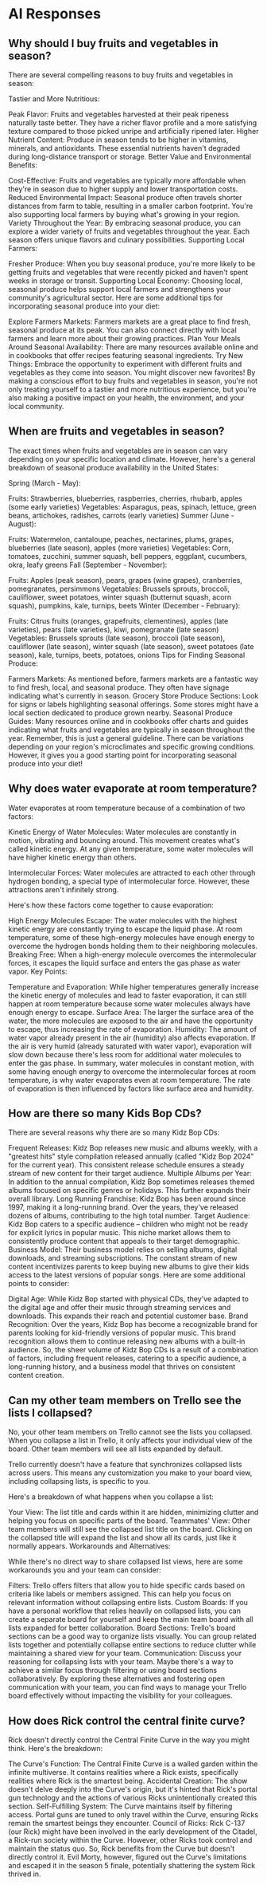 # AI Responses

## Why should I buy fruits and vegetables in season?

There are several compelling reasons to buy fruits and vegetables in season:

Tastier and More Nutritious:

Peak Flavor: Fruits and vegetables harvested at their peak ripeness naturally taste better. They have a richer flavor profile and a more satisfying texture compared to those picked unripe and artificially ripened later.
Higher Nutrient Content: Produce in season tends to be higher in vitamins, minerals, and antioxidants. These essential nutrients haven't degraded during long-distance transport or storage.
Better Value and Environmental Benefits:

Cost-Effective: Fruits and vegetables are typically more affordable when they're in season due to higher supply and lower transportation costs.
Reduced Environmental Impact: Seasonal produce often travels shorter distances from farm to table, resulting in a smaller carbon footprint. You're also supporting local farmers by buying what's growing in your region.
Variety Throughout the Year: By embracing seasonal produce, you can explore a wider variety of fruits and vegetables throughout the year. Each season offers unique flavors and culinary possibilities.
Supporting Local Farmers:

Fresher Produce: When you buy seasonal produce, you're more likely to be getting fruits and vegetables that were recently picked and haven't spent weeks in storage or transit.
Supporting Local Economy: Choosing local, seasonal produce helps support local farmers and strengthens your community's agricultural sector.
Here are some additional tips for incorporating seasonal produce into your diet:

Explore Farmers Markets: Farmers markets are a great place to find fresh, seasonal produce at its peak. You can also connect directly with local farmers and learn more about their growing practices.
Plan Your Meals Around Seasonal Availability: There are many resources available online and in cookbooks that offer recipes featuring seasonal ingredients.
Try New Things: Embrace the opportunity to experiment with different fruits and vegetables as they come into season. You might discover new favorites!
By making a conscious effort to buy fruits and vegetables in season, you're not only treating yourself to a tastier and more nutritious experience, but you're also making a positive impact on your health, the environment, and your local community.

## When are fruits and vegetables in season?

The exact times when fruits and vegetables are in season can vary depending on your specific location and climate. However, here's a general breakdown of seasonal produce availability in the United States:

Spring (March - May):

Fruits: Strawberries, blueberries, raspberries, cherries, rhubarb, apples (some early varieties)
Vegetables: Asparagus, peas, spinach, lettuce, green beans, artichokes, radishes, carrots (early varieties)
Summer (June - August):

Fruits: Watermelon, cantaloupe, peaches, nectarines, plums, grapes, blueberries (late season), apples (more varieties)
Vegetables: Corn, tomatoes, zucchini, summer squash, bell peppers, eggplant, cucumbers, okra, leafy greens
Fall (September - November):

Fruits: Apples (peak season), pears, grapes (wine grapes), cranberries, pomegranates, persimmons
Vegetables: Brussels sprouts, broccoli, cauliflower, sweet potatoes, winter squash (butternut squash, acorn squash), pumpkins, kale, turnips, beets
Winter (December - February):

Fruits: Citrus fruits (oranges, grapefruits, clementines), apples (late varieties), pears (late varieties), kiwi, pomegranate (late season)
Vegetables: Brussels sprouts (late season), broccoli (late season), cauliflower (late season), winter squash (late season), sweet potatoes (late season), kale, turnips, beets, potatoes, onions
Tips for Finding Seasonal Produce:

Farmers Markets: As mentioned before, farmers markets are a fantastic way to find fresh, local, and seasonal produce. They often have signage indicating what's currently in season.
Grocery Store Produce Sections: Look for signs or labels highlighting seasonal offerings. Some stores might have a local section dedicated to produce grown nearby.
Seasonal Produce Guides: Many resources online and in cookbooks offer charts and guides indicating what fruits and vegetables are typically in season throughout the year.
Remember, this is just a general guideline.  There can be variations depending on your region's microclimates and specific growing conditions.  However, it gives you a good starting point for incorporating seasonal produce into your diet!

## Why does water evaporate at room temperature?

Water evaporates at room temperature because of a combination of two factors:

Kinetic Energy of Water Molecules:  Water molecules are constantly in motion, vibrating and bouncing around. This movement creates what's called kinetic energy. At any given temperature, some water molecules will have higher kinetic energy than others.

Intermolecular Forces:  Water molecules are attracted to each other through hydrogen bonding, a special type of intermolecular force.  However, these attractions aren't infinitely strong.

Here's how these factors come together to cause evaporation:

High Energy Molecules Escape: The water molecules with the highest kinetic energy are constantly trying to escape the liquid phase. At room temperature, some of these high-energy molecules have enough energy to overcome the hydrogen bonds holding them to their neighboring molecules.
Breaking Free: When a high-energy molecule overcomes the intermolecular forces, it escapes the liquid surface and enters the gas phase as water vapor.
Key Points:

Temperature and Evaporation: While higher temperatures generally increase the kinetic energy of molecules and lead to faster evaporation, it can still happen at room temperature because some water molecules always have enough energy to escape.
Surface Area: The larger the surface area of the water, the more molecules are exposed to the air and have the opportunity to escape, thus increasing the rate of evaporation.
Humidity: The amount of water vapor already present in the air (humidity) also affects evaporation. If the air is very humid (already saturated with water vapor), evaporation will slow down because there's less room for additional water molecules to enter the gas phase.
In summary, water molecules in constant motion, with some having enough energy to overcome the intermolecular forces at room temperature, is why water evaporates even at room temperature. The rate of evaporation is then influenced by factors like surface area and humidity.

## How are there so many Kids Bop CDs?

There are several reasons why there are so many Kidz Bop CDs:

Frequent Releases: Kidz Bop releases new music and albums weekly, with a "greatest hits" style compilation released annually (called "Kidz Bop 2024" for the current year). This consistent release schedule ensures a steady stream of new content for their target audience.
Multiple Albums per Year: In addition to the annual compilation, Kidz Bop sometimes releases themed albums focused on specific genres or holidays. This further expands their overall library.
Long Running Franchise: Kidz Bop has been around since 1997, making it a long-running brand. Over the years, they've released dozens of albums, contributing to the high total number.
Target Audience: Kidz Bop caters to a specific audience – children who might not be ready for explicit lyrics in popular music. This niche market allows them to consistently produce content that appeals to their target demographic.
Business Model: Their business model relies on selling albums, digital downloads, and streaming subscriptions. The constant stream of new content incentivizes parents to keep buying new albums to give their kids access to the latest versions of popular songs.
Here are some additional points to consider:

Digital Age: While Kidz Bop started with physical CDs, they've adapted to the digital age and offer their music through streaming services and downloads. This expands their reach and potential customer base.
Brand Recognition: Over the years, Kidz Bop has become a recognizable brand for parents looking for kid-friendly versions of popular music. This brand recognition allows them to continue releasing new albums with a built-in audience.
So, the sheer volume of Kidz Bop CDs is a result of a combination of factors, including frequent releases, catering to a specific audience, a long-running history, and a business model that thrives on consistent content creation.

## Can my other team members on Trello see the lists I collapsed?

No, your other team members on Trello cannot see the lists you collapsed. When you collapse a list in Trello, it only affects your individual view of the board. Other team members will see all lists expanded by default.

Trello currently doesn't have a feature that synchronizes collapsed lists across users. This means any customization you make to your board view, including collapsing lists, is specific to you.

Here's a breakdown of what happens when you collapse a list:

Your View: The list title and cards within it are hidden, minimizing clutter and helping you focus on specific parts of the board.
Teammates' View: Other team members will still see the collapsed list title on the board. Clicking on the collapsed title will expand the list and show all its cards, just like it normally appears.
Workarounds and Alternatives:

While there's no direct way to share collapsed list views, here are some workarounds you and your team can consider:

Filters: Trello offers filters that allow you to hide specific cards based on criteria like labels or members assigned. This can help you focus on relevant information without collapsing entire lists.
Custom Boards: If you have a personal workflow that relies heavily on collapsed lists, you can create a separate board for yourself and keep the main team board with all lists expanded for better collaboration.
Board Sections: Trello's board sections can be a good way to organize lists visually. You can group related lists together and potentially collapse entire sections to reduce clutter while maintaining a shared view for your team.
Communication: Discuss your reasoning for collapsing lists with your team. Maybe there's a way to achieve a similar focus through filtering or using board sections collaboratively.
By exploring these alternatives and fostering open communication with your team, you can find ways to manage your Trello board effectively without impacting the visibility for your colleagues.

## How does Rick control the central finite curve?

Rick doesn't directly control the Central Finite Curve in the way you might think. Here's the breakdown:

The Curve's Function: The Central Finite Curve is a walled garden within the infinite multiverse. It contains realities where a Rick exists, specifically realities where Rick is the smartest being.
Accidental Creation: The show doesn't delve deeply into the Curve's origin, but it's hinted that Rick's portal gun technology and the actions of various Ricks unintentionally created this section.
Self-Fulfilling System: The Curve maintains itself by filtering access. Portal guns are tuned to only travel within the Curve, ensuring Ricks remain the smartest beings they encounter.
Council of Ricks: Rick C-137 (our Rick) might have been involved in the early development of the Citadel, a Rick-run society within the Curve. However, other Ricks took control and maintain the status quo.
So, Rick benefits from the Curve but doesn't directly control it.  Evil Morty, however, figured out the Curve's limitations and escaped it in the season 5 finale, potentially shattering the system Rick thrived in.
